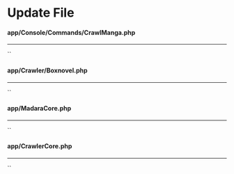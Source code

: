 # Update File

#### app/Console/Commands/CrawlManga.php
-------------
``

#### app/Crawler/Boxnovel.php
-------------
``

#### app/MadaraCore.php
-------------
``

#### app/CrawlerCore.php
-------------
``

